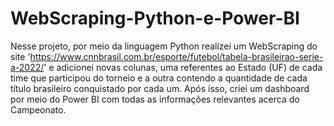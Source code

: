 # WebScraping-Python-e-Power-BI
Nesse projeto, por meio da linguagem Python realizei um WebScraping do site 'https://www.cnnbrasil.com.br/esporte/futebol/tabela-brasileirao-serie-a-2022/' e adicionei novas colunas, uma referentes ao Estado (UF) de cada time que participou do torneio e a outra contendo a quantidade de cada título brasileiro conquistado por cada um. 
Após isso, criei um dashboard por meio do Power BI com todas as informações relevantes acerca do Campeonato.
